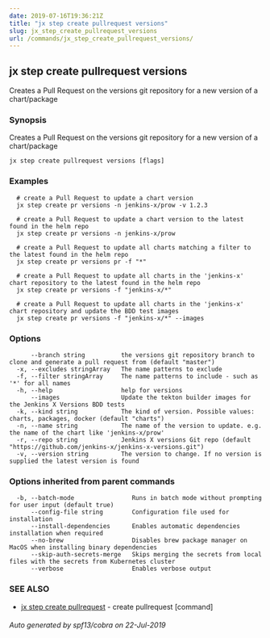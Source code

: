 ```yaml
---
date: 2019-07-16T19:36:21Z
title: "jx step create pullrequest versions"
slug: jx_step_create_pullrequest_versions
url: /commands/jx_step_create_pullrequest_versions/
---
```

## jx step create pullrequest versions

Creates a Pull Request on the versions git repository for a new version of a chart/package

### Synopsis

Creates a Pull Request on the versions git repository for a new version of a chart/package

```
jx step create pullrequest versions [flags]
```

### Examples

```
  # create a Pull Request to update a chart version
  jx step create pr versions -n jenkins-x/prow -v 1.2.3
  
  # create a Pull Request to update a chart version to the latest found in the helm repo
  jx step create pr versions -n jenkins-x/prow
  
  # create a Pull Request to update all charts matching a filter to the latest found in the helm repo
  jx step create pr versions pr -f "*"
  
  # create a Pull Request to update all charts in the 'jenkins-x' chart repository to the latest found in the helm repo
  jx step create pr versions -f "jenkins-x/*"
  
  # create a Pull Request to update all charts in the 'jenkins-x' chart repository and update the BDD test images
  jx step create pr versions -f "jenkins-x/*" --images
```

### Options

```
      --branch string          the versions git repository branch to clone and generate a pull request from (default "master")
  -x, --excludes stringArray   The name patterns to exclude
  -f, --filter stringArray     The name patterns to include - such as '*' for all names
  -h, --help                   help for versions
      --images                 Update the tekton builder images for the Jenkins X Versions BDD tests
  -k, --kind string            The kind of version. Possible values: charts, packages, docker (default "charts")
  -n, --name string            The name of the version to update. e.g. the name of the chart like 'jenkins-x/prow'
  -r, --repo string            Jenkins X versions Git repo (default "https://github.com/jenkins-x/jenkins-x-versions.git")
  -v, --version string         The version to change. If no version is supplied the latest version is found
```

### Options inherited from parent commands

```
  -b, --batch-mode                Runs in batch mode without prompting for user input (default true)
      --config-file string        Configuration file used for installation
      --install-dependencies      Enables automatic dependencies installation when required
      --no-brew                   Disables brew package manager on MacOS when installing binary dependencies
      --skip-auth-secrets-merge   Skips merging the secrets from local files with the secrets from Kubernetes cluster
      --verbose                   Enables verbose output
```

### SEE ALSO

* [jx step create pullrequest](/commands/jx_step_create_pullrequest/)	 - create pullrequest [command]

###### Auto generated by spf13/cobra on 22-Jul-2019
